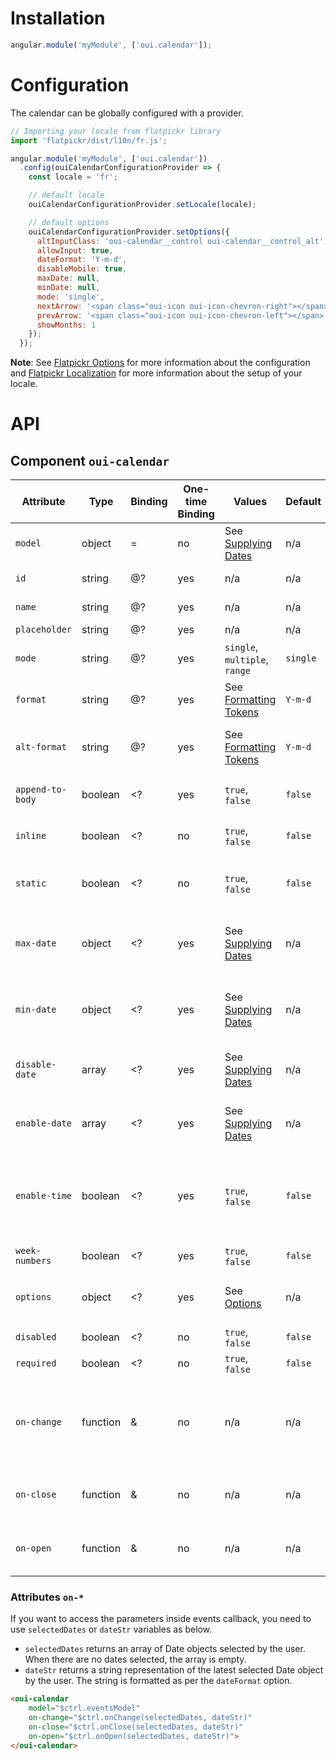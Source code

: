 # Installation

```js
angular.module('myModule', ['oui.calendar']);
```

# Configuration

The calendar can be globally configured with a provider.

```js
// Importing your locale from flatpickr library
import 'flatpickr/dist/l10n/fr.js';

angular.module('myModule', ['oui.calendar'])
  .config(ouiCalendarConfigurationProvider => {
    const locale = 'fr';

    // default locale
    ouiCalendarConfigurationProvider.setLocale(locale);

    // default options
    ouiCalendarConfigurationProvider.setOptions({
      altInputClass: 'oui-calendar__control oui-calendar__control_alt',
      allowInput: true,
      dateFormat: 'Y-m-d',
      disableMobile: true,
      maxDate: null,
      minDate: null,
      mode: 'single',
      nextArrow: '<span class="oui-icon oui-icon-chevron-right"></span>',
      prevArrow: '<span class="oui-icon oui-icon-chevron-left"></span>',
      showMonths: 1
    });
  });
```

**Note**: See [Flatpickr Options](https://flatpickr.js.org/options/) for more information about the configuration and [Flatpickr Localization](https://flatpickr.js.org/localization/) for more information about the setup of your locale.

# API

## Component `oui-calendar`

| Attribute         | Type      | Binding   | One-time Binding  | Values                                                                                    | Default   | Description
| ----              | ----      | ----      | ----              | ----                                                                                      | ----      | ----
| `model`           | object    | =         | no                | See [Supplying Dates](https://flatpickr.js.org/examples/#supplying-dates-for-flatpickr)   | n/a       | model bound to component
| `id`              | string    | @?        | yes               | n/a                                                                                       | n/a       | id attribute of the field
| `name`            | string    | @?        | yes               | n/a                                                                                       | n/a       | name attribute of the field
| `placeholder`     | string    | @?        | yes               | n/a                                                                                       | n/a       | placeholder text
| `mode`            | string    | @?        | yes               | `single`, `multiple`, `range`                                                             | `single`  | set a different selection mode for the calendar
| `format`          | string    | @?        | yes               | See [Formatting Tokens](https://flatpickr.js.org/formatting/)                             | `Y-m-d`   | format the date of the model
| `alt-format`      | string    | @?        | yes               | See [Formatting Tokens](https://flatpickr.js.org/formatting/)                             | `Y-m-d`   | format the date of the field. `format` is used if undefined
| `append-to-body`  | boolean   | <?        | yes               | `true`, `false`                                                                           | `false`   | append the calendar to the body of the page
| `inline`          | boolean   | <?        | no                | `true`, `false`                                                                           | `false`   | show the calendar below the input
| `static`          | boolean   | <?        | no                | `true`, `false`                                                                           | `false`   | position the calendar relatively to the input
| `max-date`        | object    | <?        | yes               | See [Supplying Dates](https://flatpickr.js.org/examples/#supplying-dates-for-flatpickr)   | n/a       | specifies the maximum/latest date (inclusively) allowed for selection
| `min-date`        | object    | <?        | yes               | See [Supplying Dates](https://flatpickr.js.org/examples/#supplying-dates-for-flatpickr)   | n/a       | specifies the minimum/earliest date (inclusively) allowed for selection
| `disable-date`    | array     | <?        | yes               | See [Supplying Dates](https://flatpickr.js.org/examples/#supplying-dates-for-flatpickr)   | n/a       | make certain dates unavailable for selection
| `enable-date`     | array     | <?        | yes               | See [Supplying Dates](https://flatpickr.js.org/examples/#supplying-dates-for-flatpickr)   | n/a       | make certain dates only available for selection
| `enable-time`     | boolean   | <?        | yes               | `true`, `false`                                                                           | `false`   | show time selection after a date is selected. See [Time picker examples](https://flatpickr.js.org/examples/#time-picker) for more information.
| `week-numbers`    | boolean   | <?        | yes               | `true`, `false`                                                                           | `false`   | week numbers flag
| `options`         | object    | <?        | yes               | See [Options](https://flatpickr.js.org/options/)                                          | n/a       | flatpickr options for more advanced configuration
| `disabled`        | boolean   | <?        | no                | `true`, `false`                                                                           | `false`   | disabled flag
| `required`        | boolean   | <?        | no                | `true`, `false`                                                                           | `false`   | required flag
| `on-change`       | function  | &         | no                | n/a                                                                                       | n/a       | handler triggered when the user selects a date, or changes the time on a selected date
| `on-close`        | function  | &         | no                | n/a                                                                                       | n/a       | handler triggered when the calendar is closed
| `on-open`         | function  | &         | no                | n/a                                                                                       | n/a       | handler triggered when the calendar is opened

### Attributes `on-*`

If you want to access the parameters inside events callback, you need to use `selectedDates` or `dateStr` variables as below.

* `selectedDates` returns an array of Date objects selected by the user. When there are no dates selected, the array is empty.
* `dateStr` returns a string representation of the latest selected Date object by the user. The string is formatted as per the `dateFormat` option.

```html
<oui-calendar
    model="$ctrl.eventsModel"
    on-change="$ctrl.onChange(selectedDates, dateStr)"
    on-close="$ctrl.onClose(selectedDates, dateStr)"
    on-open="$ctrl.onOpen(selectedDates, dateStr)">
</oui-calendar>
```

